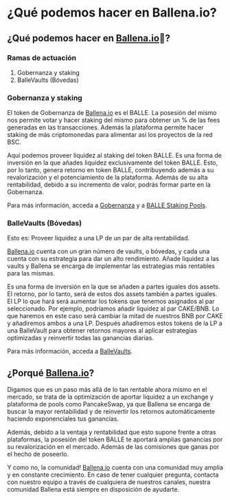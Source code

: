 # ¿Qué podemos hacer en Ballena.io?

## ¿Qué podemos hacer en [Ballena.io](https://ballena.io/)🐋?

### Ramas de actuación

1. Gobernanza y staking
2. BalleVaults \(Bóvedas\)

### Gobernanza y staking

El token de Gobernanza de [Ballena.io](https://ballena.io/) es el BALLE. La posesión del mismo nos permite votar y hacer staking del mismo para obtener un % de las fees generadas en las transacciones. Además la plataforma permite hacer staking de más criptomonedas para alimentar así los proyectos de la red BSC.

Aquí podemos proveer liquidez al staking del token BALLE. Es una forma de inversión en la que añades liquidez exclusivamente del token BALLE. Esto, por lo tanto, genera retorno en token BALLE, contribuyendo además a su revalorización y el potenciamiento de la plataforma. Además de su alta rentabilidad, debido a su incremento de valor, podrás formar parte en la Gobernanza.

Para más información, acceda a [Gobernanza](gobernanza.md) y a [BALLE Staking Pools](productos/balle-staking-pool.md).

### BalleVaults \(Bóvedas\)

Esto es: Proveer liquidez a una LP de un par de alta rentabilidad.

[Ballena.io](https://ballena.io/) cuenta con un gran número de vaults, o bóvedas, y cada una cuenta con su estrategia para dar un alto rendimiento. Añade liquidez a las vaults y Ballena se encarga de implementar las estrategias más rentables para las mismas.

Es una forma de inversión en la que se añaden a partes iguales dos assets. El retorno, por lo tanto, será de estos dos assets también a partes iguales. El LP lo que hará será aumentar los tokens que tenemos asignados al par seleccionado. Por ejemplo, podríamos añadir liquidez al par CAKE/BNB. Lo que haremos en este caso será cambiar la mitad de nuestros BNB por CAKE y añadiremos ambos a una LP. Después añadiremos estos tokens de la LP a una BalleVault para obtener retornos mayores al aplicar estrategias optimizadas y reinvertir todas las ganancias diarias.

Para más información, acceda a [BalleVaults](productos/ballevaults-de-pancake-swap.md).

## ¿Porqué [Ballena.io](https://ballena.io/)?

Digamos que es un paso más allá de lo tan rentable ahora mismo en el mercado, se trata de la optimización de aportar liquidez a un exchange y plataforma de pools como PancakeSwap, ya que Ballena se encarga de buscar la mayor rentabilidad y de reinvertir los retornos automáticamente haciendo exponenciales tus ganancias.

Además, debido a la ventaja y rentabilidad que esto supone frente a otras plataformas, la posesión del token BALLE te aportará amplias ganancias por su revalorización en el mercado. Además de las comisiones que ganas por el hecho de poseerlo.

Y como no, la comunidad! [Ballena.io](https://ballena.io/) cuenta con una comunidad muy amplia y en constante crecimiento. En caso de tener cualquier pregunta, contacta con nuestro equipo a través de cualquiera de nuestros canales, nuestra comunidad Ballena está siempre en disposición de ayudarte.

